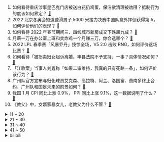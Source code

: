 1. 如何看待重庆涉事星巴克门店被送白花扔鸡蛋，保洁欲清理被劝阻？抵制行为的度该如何界定？ [:link:](https://www.zhihu.com/question/516848717)
2. 2022 北京冬奥会短道速滑男子 5000 米接力决赛中国队意外摔倒获得第 5，如何评价他们的表现？ [:link:](https://www.zhihu.com/question/516954240)
3. 如何看待 2022 年春节期间三、四线城市新房成交下跌超九成？ [:link:](https://www.zhihu.com/question/516693284)
4. 月薪一万在办公室上班和卖炸鸡一个月赚三万，你会选哪个？ [:link:](https://www.zhihu.com/question/422477749)
5. 2022 LPL 春季赛「风暴乔丹」技惊全场，V5 2:0 击败 RNG，如何评价这场比赛？ [:link:](https://www.zhihu.com/question/516938028)
6. 如何看待「被拐卖妇女起诉离婚，丰县法院不予支持」一事？具体情况如何？ [:link:](https://www.zhihu.com/question/516840740)
7. 「江歌案」当事人刘鑫称「如果二审维持，我真的只有死路一条」，如何评价该行为？ [:link:](https://www.zhihu.com/question/516910193)
8. 广州队官方宣布与归化球员艾克森、高拉特、阿兰、洛国富、费南多终止合约，广州队和国足未来的前景如何？ [:link:](https://www.zhihu.com/question/516920241)
9. 我国 1 月 CPI 同比上涨 0.9%， PPI 同比上涨 9.1%，这一数据说明了什么？ [:link:](https://www.zhihu.com/question/516845924)
10. 《教父》中，女婿家暴女儿，老教父为什么不管？ [:link:](https://www.zhihu.com/question/277718004)
<details>
<summary>11 ~ 20</summary>

11. 日本首相称「若俄罗斯『入侵』乌克兰，日本将制裁俄罗斯」，日方为何作此番表态？ [:link:](https://www.zhihu.com/question/516905017)
12. 如何评价惠普暗影精灵 8 搭载 12 代酷睿+RTX 3060 显卡，首发价格 7999 元？ [:link:](https://www.zhihu.com/question/516952393)
13. 如何看待有网友进入重庆星巴克店内大声直播 「我希望你们早点离开我们这个社会，有多远走多远」？ [:link:](https://www.zhihu.com/question/516893843)
14. 如何看待 B站 UP 主「豆浆一家」针对 50 万彩礼和家人打人行为的澄清? [:link:](https://www.zhihu.com/question/516348344)
15. 小米回应裁员 10%，称「创业至今从未裁员」，还有哪些信息值得关注？ [:link:](https://www.zhihu.com/question/516060868)
16. 星巴克再次迎来涨价，客服回应称「只针对部分饮品和食品调价」，定价上涨后你是否买账？ [:link:](https://www.zhihu.com/question/516878435)
17. 第二轮双一流中没有了一流大学，985 地位是否仍然稳固？ [:link:](https://www.zhihu.com/question/516482590)
18. 「江歌案」当事人刘鑫称「一直避免自己成为『刘学州』 」，如何评价她的此番言论？ [:link:](https://www.zhihu.com/question/516859570)
19. 中国男子遭诈骗团伙绑架海外抽血半年，大使馆警方已介入，有哪些信息可以关注？ [:link:](https://www.zhihu.com/question/516708662)
20. 葛兰招牌「中欧医疗健康混合 C」跌幅近四成，基民越跌越补，支付宝榜单「撤下」葛兰，有哪些信息值得关注？ [:link:](https://www.zhihu.com/question/516497482)
</details>
<details>
<summary>21 ~ 30</summary>

21. 韩国外长「必要时会考虑向欧洲供应天然气」，释放了哪些信号？ [:link:](https://www.zhihu.com/question/516338659)
22. 媒体报道中国一留学生在美国「被注射毒品死亡」，其男友因涉嫌谋杀被捕，该事件还有哪些信息需要关注？ [:link:](https://www.zhihu.com/question/516864704)
23. 古代宫殿真的有冰窖能把冰块从冬天储存到夏天吗？原理是什么？ [:link:](https://www.zhihu.com/question/29703885)
24. 如何评价赵今麦的长相？ [:link:](https://www.zhihu.com/question/264101948)
25. 如何看待饶毅老师所说，科学家的孩子发文章很正常? [:link:](https://www.zhihu.com/question/516712000)
26. 任天堂社长称「暂时不打算加入元宇宙，因为没搞懂」，透露了哪些信息？ [:link:](https://www.zhihu.com/question/516729675)
27. 路人遇女子遛狗不栓绳直接报警，女子表示 「110 如果出警我绝对批评他」，路遇遛狗不拴绳该怎么办？ [:link:](https://www.zhihu.com/question/516676592)
28. 为什么游戏党宁愿为了显卡等上好几年也不买 PS5？ [:link:](https://www.zhihu.com/question/516192512)
29. 你们有哪些非常喜欢的句子吗？ [:link:](https://www.zhihu.com/question/515396926)
30. 如何看待杜江情人节被曝私信女网红，否认称「为何那么多人用不存在的垮掉来拆我的家庭」？ [:link:](https://www.zhihu.com/question/516688043)
</details>
<details>
<summary>31 ~ 40</summary>

31. 想入手 K50，是天玑 9000 还是骁龙 8 Gen1 好一点? [:link:](https://www.zhihu.com/question/515327511)
32. 有哪些装修必知的流程和步骤？ [:link:](https://www.zhihu.com/question/48798762)
33. 2022 北京冬奥会自由式滑雪男子空中技巧决赛齐广璞夺得金牌，如何评价他的表现? [:link:](https://www.zhihu.com/question/516940413)
34. 为什么会不想结婚? [:link:](https://www.zhihu.com/question/516910021)
35. 截至 2 月 14 日凌晨零时，香港新增 2071 例新冠肺炎确诊病例，有哪些信息值得关注？ [:link:](https://www.zhihu.com/question/516527684)
36. 双一流结果出来了，医学院校的格局要重新洗牌了吗？ [:link:](https://www.zhihu.com/question/516675365)
37. 新房装修中，有哪些属于「无效装修」？ [:link:](https://www.zhihu.com/question/455171845)
38. 2 月 15 日苏州新增 18 例本土确诊和 1 例无症状感染者，目前当地疫情情况如何？ [:link:](https://www.zhihu.com/question/516850990)
39. 2 月 16 日「江歌案」刘鑫召开媒体见面会回应案件争议，有哪些信息值得关注？ [:link:](https://www.zhihu.com/question/516933731)
40. 如何评价《原神》2.5 新角色「八重神子」的强度？ [:link:](https://www.zhihu.com/question/516909008)
</details>
<details>
<summary>41 ~ 50</summary>

41. 高知老人带娃是什么体验？ [:link:](https://www.zhihu.com/question/510311817)
42. 有什么关于医生类的言情小说吗？ [:link:](https://www.zhihu.com/question/266364937)
43. 能不能推荐一些先婚后爱的小甜文？ [:link:](https://www.zhihu.com/question/481954942)
44. 大客户销售如何做？ [:link:](https://www.zhihu.com/question/31098145)
45. 我是一个高中生。高一不想去上学该怎么办？? [:link:](https://www.zhihu.com/question/516908244)
46. 皮肤好真的能提升颜值吗？ [:link:](https://www.zhihu.com/question/516569529)
47. 即将毕业的大学生，面临找工作的问题，应该怎样去准备？ [:link:](https://www.zhihu.com/question/511432330)
48. 精神内耗是什么？如何避免工作、学习、生活中的精神内耗？ [:link:](https://www.zhihu.com/question/515910388)
49. 读什么书才能认清最真实的现实世界？ [:link:](https://www.zhihu.com/question/515064795)
50. 英国首相约翰逊时隔 3 个月用中文更文，并在文中提到俄罗斯总统普京，如何解读？ [:link:](https://www.zhihu.com/question/516740854)
</details><details>
<summary>bilibili</summary>

1. 《原神》角色演示-「八重神子：仙狐宫司异闻录」 [:link:](//www.bilibili.com/video/BV1M341177YQ)
2. 《崩坏3》概念动画短片「冬之记忆」 [:link:](//www.bilibili.com/video/BV1QP4y1c7K5)
3. 想不明白，整这么逼真的玩具干啥 [:link:](//www.bilibili.com/video/BV1sL411K7mY)
4. 2021年的总结 1000个星星小人画完拉 [:link:](//www.bilibili.com/video/BV1eS4y1G7ig)
5. 脸都不要了！2021年度动画打脸大总结！【泛式】 [:link:](//www.bilibili.com/video/BV1oa411k71r)
6. 千万不要自己帮孩子剪头发 [:link:](//www.bilibili.com/video/BV1db4y1x76t)
7. 谨以此视频献给一个已经逝去的18岁少女 [:link:](//www.bilibili.com/video/BV16T4y1X7jm)
8. 【warma】300万关注啦！来纪念一下吧【沃玛的生活/第七期】 [:link:](//www.bilibili.com/video/BV1LR4y177om)
9. 梅须逊雪三分白，雪却输梅一段香。 [:link:](//www.bilibili.com/video/BV1GS4y1V7Xu)
10. 寄 [:link:](//www.bilibili.com/video/BV1YZ4y1R7Hb)
<details>
<summary>11 ~ 20</summary>

11. 没有心情打卡了 [:link:](//www.bilibili.com/video/BV1sq4y1t7Af)
12. 麻瓜不可见，巫师来相聚【哈利波特魔法觉醒新春会】 [:link:](//www.bilibili.com/video/BV16Z4y1o7y2)
13. 哥又给大家整了首翻唱 [:link:](//www.bilibili.com/video/BV12L4y1s7QQ)
14. 《明日方舟》EP - Spark for Dream [:link:](//www.bilibili.com/video/BV12a411k7os)
15. 疯了！好吃到疯了【会爆汁的鸡排】非常哇塞！ [:link:](//www.bilibili.com/video/BV1Wq4y1t7ke)
16. 你可以永远相信恐怖片导演的审美 [:link:](//www.bilibili.com/video/BV1pr4y167qz)
17. 17岁，社恐，只敢在家里偷偷变身 [:link:](//www.bilibili.com/video/BV1vT4y1X7H2)
18. 背叛妻子、家暴儿子——“好父亲”傅雷和他的《傅雷家书》 [:link:](//www.bilibili.com/video/BV1HP4y1w79A)
19. 挑战过年穿成这样去亲戚家，多久会被赶出来？《请勿模仿》 [:link:](//www.bilibili.com/video/BV1WS4y1r7tP)
20. 上帝知道我破产了 [:link:](//www.bilibili.com/video/BV1Ji4y1f7zW)
</details>
<details>
<summary>21 ~ 30</summary>

21. 《青莲兰陵》你可以永远相信边路闪现兰陵王！！！ [:link:](//www.bilibili.com/video/BV1cm4y1o7BR)
22. 当了8年搞笑up主，今天讲讲我的故事 [:link:](//www.bilibili.com/video/BV1sS4y1r7id)
23. 【野生人类图鉴】拜托，当个废柴超酷的好吗 [:link:](//www.bilibili.com/video/BV1xL411K7yt)
24. 【原神/魈个人向手书】超度我 [:link:](//www.bilibili.com/video/BV1bi4y117QA)
25. “有没有一种可能，他们是在做饭” [:link:](//www.bilibili.com/video/BV1iS4y1C7M2)
26. 《十年一品温如言》？导演快点还我钱！ [:link:](//www.bilibili.com/video/BV1VR4y1L7ZT)
27. 把弹幕刷爆！这可是神仙打架！！《华语流行音乐发展史》上 [:link:](//www.bilibili.com/video/BV1Ca411k7Kc)
28. 《情人节快乐》 [:link:](//www.bilibili.com/video/BV1uS4y1V7KA)
29. 不敢相信！我居然说过这些话？！ [:link:](//www.bilibili.com/video/BV1kP4y1w7SM)
30. 【四月新番导视】辉夜骨王齐上阵！这季度我是一刻也待不下去了！ [:link:](//www.bilibili.com/video/BV1K44y1p7Vj)
</details>
<details>
<summary>31 ~ 40</summary>

31. 如果你爸是驾校教练，千万不要让他去开家长会 [:link:](//www.bilibili.com/video/BV1pL411K79r)
32. 开局一面墙！3千元爆改电竞小屋！含电脑 显示器 外设 家具！荒野大镖客60帧！ [:link:](//www.bilibili.com/video/BV1Xi4y1f7CR)
33. 一刀下去，这就是冬奥顶流吗？！ [:link:](//www.bilibili.com/video/BV1jm4y1d7Zm)
34. 【原神】钟离大人这么做，一定是有什么........ [:link:](//www.bilibili.com/video/BV1HF411n7vq)
35. 游戏里一个恶心人的男主需要具备什么？重生细胞的完整剧情就很离谱！ [:link:](//www.bilibili.com/video/BV1am4y1d74X)
36. 弟弟这创意多少有点超前了 [:link:](//www.bilibili.com/video/BV11u411Q7nj)
37. 牛 骨 天 花 板 [:link:](//www.bilibili.com/video/BV1oF41177ui)
38. 【川普】你是我的宝贝，深情献唱Shape Of You【演奏鬼才Ziikos】 [:link:](//www.bilibili.com/video/BV1xS4y1G751)
39. 红警冰天混战两大高手联手！精彩1v2钢铁防守绝地翻盘！ [:link:](//www.bilibili.com/video/BV1zR4y1L7dP)
40. 【罗翔】“从良”性工作者嫁老实人算诈骗吗？刑法应该打击哪类欺诈行为？ [:link:](//www.bilibili.com/video/BV1dP4y1w7ao)
</details>
<details>
<summary>41 ~ 50</summary>

41. 满级人类之冬奥会摄影师是摄影鬼才《遇见最美的自己》 [:link:](//www.bilibili.com/video/BV1TS4y1C72M)
42. 被拐卖到偏远山区叫天天不应叫地地不灵，能不能挖断国防电缆让部队注意到自己从而被解救？ [:link:](//www.bilibili.com/video/BV1s34y1C78w)
43. 印度农村街头闲逛，喝一杯甘蔗汁压压惊！ [:link:](//www.bilibili.com/video/BV1J34y1C72Z)
44. 当一只鸭子不再内八 [:link:](//www.bilibili.com/video/BV1dR4y157mN)
45. 《原神》海灯节群像手书「星花照明月，千灯寄流年」 [:link:](//www.bilibili.com/video/BV1GR4y1L7ZX)
46. 王濛评价韩国选手擦领奖台：没人扒拉你 你滑不过人家你擦啥？！ [:link:](//www.bilibili.com/video/BV1aR4y1L7JS)
47. 赤练与冰雁｜永劫无间角色短片 [:link:](//www.bilibili.com/video/BV11Z4y1R74i)
48. 搞笑女和怨种男友的日常 [:link:](//www.bilibili.com/video/BV1WR4y1L7FD)
49. 听说糖葫芦裹完糖衣后猛转一下，价格能多卖一个0？ [:link:](//www.bilibili.com/video/BV1Sa411k7he)
50. 【同人动画】儿童迪迦6：黑暗迪迦！！！！！！！ [:link:](//www.bilibili.com/video/BV1fu41197av)
</details>
<details>
<summary>51 ~ 60</summary>

51. 原神保底玩家现状《保底怪》 [:link:](//www.bilibili.com/video/BV1br4y167er)
52. 【真诚向】以此20秒感恩2021的挫折和痛苦 [:link:](//www.bilibili.com/video/BV1wT4y1X7wf)
53. 我经常观察昆虫的地方，北京怀柔的小溪 [:link:](//www.bilibili.com/video/BV1Mb4y147Kd)
54. 官宣实锤！猛料爆炸！X战警、光照会真的来了！《奇异博士2》第二支预告全解析 [:link:](//www.bilibili.com/video/BV1Gb4y147GA)
55. 长平之战：再这样输下去，邯郸都不要了 [:link:](//www.bilibili.com/video/BV1vi4y1f7Se)
56. 原初修真伏羲生存 EP4 不忘初心坚持到底 [:link:](//www.bilibili.com/video/BV13341177hf)
57. ⚡️双 屑 合 璧 •᷅ࡇ•᷄ 天 下 无 敌⚡️ [:link:](//www.bilibili.com/video/BV14b4y147yS)
58. 这孩子竟然一点也不像屑🦊狐狸？？ [:link:](//www.bilibili.com/video/BV12P4y1w72E)
59. 【误导向】感人短片《美式关爱》 [:link:](//www.bilibili.com/video/BV1P5411Z7hZ)
60. 卧槽，我当时真的以为爸妈在吹牛！！！ [:link:](//www.bilibili.com/video/BV1o5411d7ze)
</details>
<details>
<summary>61 ~ 70</summary>

61. 我的世界，但是你能做「白日梦」！！？ [:link:](//www.bilibili.com/video/BV1cZ4y1d7gm)
62. 08奥运会真的常看常新！中国人的浪漫永远藏在细节里！ [:link:](//www.bilibili.com/video/BV1sL4y1s7nd)
63. 你见过凌晨的电子厂吗 [:link:](//www.bilibili.com/video/BV11i4y117h2)
64. 简直跟我水论文的方法一模一样 [:link:](//www.bilibili.com/video/BV15Z4y1d7BE)
65. 我去！初音未来 [:link:](//www.bilibili.com/video/BV1yu41197qg)
66. “非物质文化遗产”之《吵架操》（先看简介哦~） [:link:](//www.bilibili.com/video/BV1JL4y1G76g)
67. 都2022年了，还在玩这个梗 [:link:](//www.bilibili.com/video/BV1DF411J7Wo)
68. 这是人类能完成的操作？？ [:link:](//www.bilibili.com/video/BV13S4y1F7DU)
69. 又一个土豆的神仙吃法，快安排起来吧 [:link:](//www.bilibili.com/video/BV1nb4y147D6)
70. 全国巡剪在筹备了，我想感受一下哪里呼声要高一点。 [:link:](//www.bilibili.com/video/BV1sY411V7JA)
</details>
<details>
<summary>71 ~ 80</summary>

71. 【TF家族】《长大》舞蹈练习室版 [:link:](//www.bilibili.com/video/BV18b4y147s1)
72. 谨以本视频纪念那些逝去的弹幕艺术 [:link:](//www.bilibili.com/video/BV1J3411777e)
73. 课 堂 请 勿 对 对 子【第二季】5.0 ！！！ [:link:](//www.bilibili.com/video/BV1JP4y1P76Q)
74. 一个普通女生减肥45斤的变化 [:link:](//www.bilibili.com/video/BV1Lb4y147nL)
75. 雪山旅拍，你的心甘晴愿！ [:link:](//www.bilibili.com/video/BV17Y411V7Tg)
76. 当6名UP为了「争夺羊毛」而踏过刀山火海！！ [:link:](//www.bilibili.com/video/BV1Ym4y1d74L)
77. 把演员当牲口用的希区柯克！ [:link:](//www.bilibili.com/video/BV1SP4y1w7Ci)
78. 15岁的表妹 vs 20岁的我 [:link:](//www.bilibili.com/video/BV1jF411n7GU)
79. 《孤勇者》鲁迅版填词 献给先生的歌 [:link:](//www.bilibili.com/video/BV1SS4y1G754)
80. 【原神】八重神子武器伤害期望对比，爆伤专武究竟有多强？？ [:link:](//www.bilibili.com/video/BV1644y1J7xF)
</details>
<details>
<summary>81 ~ 90</summary>

81. 不可思议这个地方竟然被找到了 [:link:](//www.bilibili.com/video/BV1cP4y1w7sr)
82. 【原神】米哈游公布全球新品牌HoYoverse！2.5来了这780原石别忘了！周常声望先别做！雷神胡桃刻晴凝光遭魔改侵权！ [:link:](//www.bilibili.com/video/BV1Ym4y1d7c5)
83. 一首Lemon火遍全球，日本年轻称他为“神”，你最喜欢他哪首歌？ [:link:](//www.bilibili.com/video/BV1ya411y7Lb)
84. 【王濛】濛姐：别耽误我生意！ [:link:](//www.bilibili.com/video/BV1YY411V7Fi)
85. 超豪华中式大餐震惊芬兰家人！干饭人彻底撑晕在现场！狂拍照停不下来！芬兰家人各展神通上演联欢晚会！ [:link:](//www.bilibili.com/video/BV1am4y1d7t3)
86. “致我失去的挚友和无望的爱人” [:link:](//www.bilibili.com/video/BV1nL4y1G7nR)
87. 国风华美，冰舞翩然！洛天依刘宇宁合唱《Time to shine》 [:link:](//www.bilibili.com/video/BV1vm4y1d7mx)
88. ⚠️“就你是上弦二童磨？” [:link:](//www.bilibili.com/video/BV1fF41177QP)
89. 适合情人节分手的礼物～ [:link:](//www.bilibili.com/video/BV1bS4y1r7kg)
90. 冰墩墩又菜又爱炫先锋代表人物 [:link:](//www.bilibili.com/video/BV1L44y1p7D5)
</details>
<details>
<summary>91 ~ 100</summary>

91. 侦探挑战赛（162），为什么牙膏挤出来花纹不会乱？揭秘不靠谱的科普 [:link:](//www.bilibili.com/video/BV1DS4y1C7rG)
92. 《中 二 少 年 杀 鬼 记 ！》 [:link:](//www.bilibili.com/video/BV1vL4y1s7qY)
93. 当男孩子收到花，竟然这么说......看到最后！ [:link:](//www.bilibili.com/video/BV1TS4y1C7z9)
94. 金泰妍最新回归曲INVU MV公开 [:link:](//www.bilibili.com/video/BV1A5411Z7yJ)
95. 卧槽！我现在相信董子健说的是真的了！ [:link:](//www.bilibili.com/video/BV1Ha411y7AW)
96. 导演请问笨蛋美人怎么演？导演：你收敛点就行！ [:link:](//www.bilibili.com/video/BV1xm4y1Z76b)
97. 跳绳，而且556个 [:link:](//www.bilibili.com/video/BV1ka411y7GF)
98. 没想到有朝一日也能看到我妈 仓皇逃离我的脚步 [:link:](//www.bilibili.com/video/BV1Aq4y1t7SW)
99. “Loser竟是我自己是吧” [:link:](//www.bilibili.com/video/BV1ZZ4y1R7H7)
100. 所 以 我 放 弃 了 吉 他 [:link:](//www.bilibili.com/video/BV1cZ4y1d7H1)
</details></details>